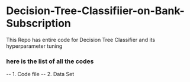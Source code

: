# Decision-Tree-Classifiier-on-Bank-Subscription
This Repo has entire code for Decision Tree Classifier and its hyperparameter tuning
### here is the list of all the codes
-- 1. Code file
-- 2. Data Set

